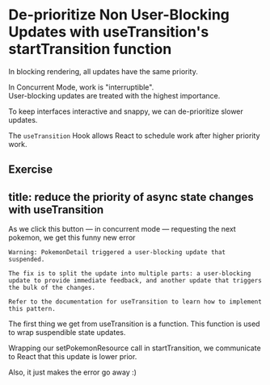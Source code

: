 # De-prioritize Non User-Blocking Updates with useTransition's startTransition function

In blocking rendering, all updates have the same priority.

In Concurrent Mode, work is "interruptible".  
User-blocking updates are treated with the highest importance.

To keep interfaces interactive and snappy, we can de-prioritize slower updates.

The `useTransition` Hook allows React to schedule work after higher priority work.

## Exercise

## title: reduce the priority of async state changes with useTransition

As we click this button — in concurrent mode — requesting the next pokemon, we get this funny new error

```
Warning: PokemonDetail triggered a user-blocking update that suspended.

The fix is to split the update into multiple parts: a user-blocking update to provide immediate feedback, and another update that triggers the bulk of the changes.

Refer to the documentation for useTransition to learn how to implement this pattern.
```

The first thing we get from useTransition is a function.
This function is used to wrap suspendible state updates.

Wrapping our setPokemonResource call in startTransition,
we communicate to React that this update is lower prior.

Also, it just makes the error go away :)
